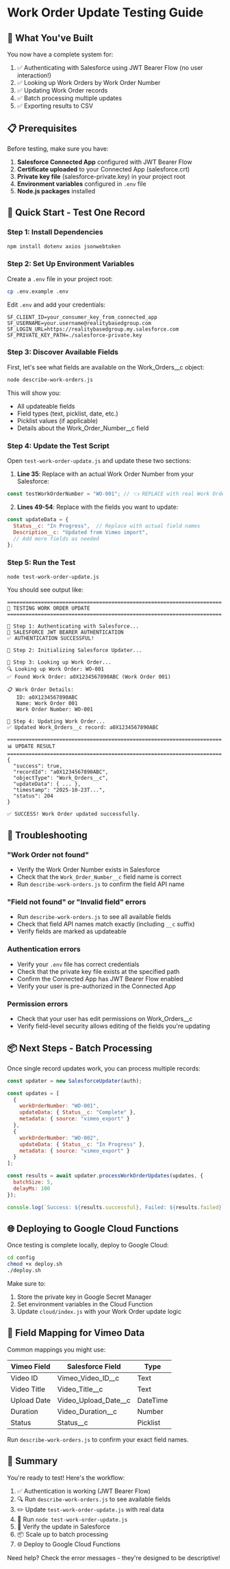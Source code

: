 # Work Order Update Testing Guide

## 🎯 What You've Built

You now have a complete system for:
1. ✅ Authenticating with Salesforce using JWT Bearer Flow (no user interaction!)
2. ✅ Looking up Work Orders by Work Order Number
3. ✅ Updating Work Order records
4. ✅ Batch processing multiple updates
5. ✅ Exporting results to CSV

## 📋 Prerequisites

Before testing, make sure you have:

1. **Salesforce Connected App** configured with JWT Bearer Flow
2. **Certificate uploaded** to your Connected App (salesforce.crt)
3. **Private key file** (salesforce-private.key) in your project root
4. **Environment variables** configured in `.env` file
5. **Node.js packages** installed

## 🚀 Quick Start - Test One Record

### Step 1: Install Dependencies

```bash
npm install dotenv axios jsonwebtoken
```

### Step 2: Set Up Environment Variables

Create a `.env` file in your project root:

```bash
cp .env.example .env
```

Edit `.env` and add your credentials:

```env
SF_CLIENT_ID=your_consumer_key_from_connected_app
SF_USERNAME=your.username@realitybasedgroup.com
SF_LOGIN_URL=https://realitybasedgroup.my.salesforce.com
SF_PRIVATE_KEY_PATH=./salesforce-private.key
```

### Step 3: Discover Available Fields

First, let's see what fields are available on the Work_Orders__c object:

```bash
node describe-work-orders.js
```

This will show you:
- All updateable fields
- Field types (text, picklist, date, etc.)
- Picklist values (if applicable)
- Details about the Work_Order_Number__c field

### Step 4: Update the Test Script

Open `test-work-order-update.js` and update these two sections:

1. **Line 35**: Replace with an actual Work Order Number from your Salesforce:
```javascript
const testWorkOrderNumber = "WO-001"; // 👈 REPLACE with real Work Order Number
```

2. **Lines 49-54**: Replace with the fields you want to update:
```javascript
const updateData = {
  Status__c: "In Progress",  // Replace with actual field names
  Description__c: "Updated from Vimeo import",
  // Add more fields as needed
};
```

### Step 5: Run the Test

```bash
node test-work-order-update.js
```

You should see output like:

```
======================================================================
🧪 TESTING WORK ORDER UPDATE
======================================================================

📝 Step 1: Authenticating with Salesforce...
🔐 SALESFORCE JWT BEARER AUTHENTICATION
✅ AUTHENTICATION SUCCESSFUL!

📝 Step 2: Initializing Salesforce Updater...

📝 Step 3: Looking up Work Order...
🔍 Looking up Work Order: WO-001
✅ Found Work Order: a0X1234567890ABC (Work Order 001)

📋 Work Order Details:
   ID: a0X1234567890ABC
   Name: Work Order 001
   Work Order Number: WO-001

📝 Step 4: Updating Work Order...
✅ Updated Work_Orders__c record: a0X1234567890ABC

======================================================================
📊 UPDATE RESULT
======================================================================
{
  "success": true,
  "recordId": "a0X1234567890ABC",
  "objectType": "Work_Orders__c",
  "updateData": { ... },
  "timestamp": "2025-10-23T...",
  "status": 204
}

✅ SUCCESS! Work Order updated successfully.
```

## 🔧 Troubleshooting

### "Work Order not found"
- Verify the Work Order Number exists in Salesforce
- Check that the `Work_Order_Number__c` field name is correct
- Run `describe-work-orders.js` to confirm the field API name

### "Field not found" or "Invalid field" errors
- Run `describe-work-orders.js` to see all available fields
- Check that field API names match exactly (including `__c` suffix)
- Verify fields are marked as updateable

### Authentication errors
- Verify your `.env` file has correct credentials
- Check that the private key file exists at the specified path
- Confirm the Connected App has JWT Bearer Flow enabled
- Verify your user is pre-authorized in the Connected App

### Permission errors
- Check that your user has edit permissions on Work_Orders__c
- Verify field-level security allows editing of the fields you're updating

## 📦 Next Steps - Batch Processing

Once single record updates work, you can process multiple records:

```javascript
const updater = new SalesforceUpdater(auth);

const updates = [
  {
    workOrderNumber: "WO-001",
    updateData: { Status__c: "Complete" },
    metadata: { source: "vimeo_export" }
  },
  {
    workOrderNumber: "WO-002", 
    updateData: { Status__c: "In Progress" },
    metadata: { source: "vimeo_export" }
  }
];

const results = await updater.processWorkOrderUpdates(updates, {
  batchSize: 5,
  delayMs: 100
});

console.log(`Success: ${results.successful}, Failed: ${results.failed}`);
```

## 🌐 Deploying to Google Cloud Functions

Once testing is complete locally, deploy to Google Cloud:

```bash
cd config
chmod +x deploy.sh
./deploy.sh
```

Make sure to:
1. Store the private key in Google Secret Manager
2. Set environment variables in the Cloud Function
3. Update `cloud/index.js` with your Work Order update logic

## 📝 Field Mapping for Vimeo Data

Common mappings you might use:

| Vimeo Field | Salesforce Field | Type |
|-------------|------------------|------|
| Video ID | Vimeo_Video_ID__c | Text |
| Video Title | Video_Title__c | Text |
| Upload Date | Video_Upload_Date__c | DateTime |
| Duration | Video_Duration__c | Number |
| Status | Status__c | Picklist |

Run `describe-work-orders.js` to confirm your exact field names.

## 🎯 Summary

You're ready to test! Here's the workflow:

1. ✅ Authentication is working (JWT Bearer Flow)
2. 🔍 Run `describe-work-orders.js` to see available fields
3. ✏️ Update `test-work-order-update.js` with real data
4. 🧪 Run `node test-work-order-update.js`
5. 🎉 Verify the update in Salesforce
6. 📦 Scale up to batch processing
7. 🌐 Deploy to Google Cloud Functions

Need help? Check the error messages - they're designed to be descriptive!
